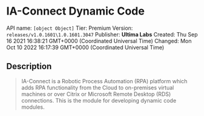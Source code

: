 # IA-Connect Dynamic Code
API name: `[object Object]`
Tier: Premium
Version: `releases/v1.0.1601\1.0.1601.3047`
Publisher: **Ultima Labs**
Created: Thu Sep 16 2021 16:38:21 GMT+0000 (Coordinated Universal Time)
Changed: Mon Oct 10 2022 16:17:39 GMT+0000 (Coordinated Universal Time)

## Description
> IA-Connect is a Robotic Process Automation (RPA) platform which adds RPA functionality from the Cloud to on-premises virtual machines or over Citrix or Microsoft Remote Desktop (RDS) connections. This is the module for developing dynamic code modules.
